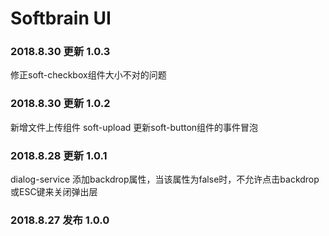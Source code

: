 # Softbrain UI

### 2018.8.30 更新 1.0.3
修正soft-checkbox组件大小不对的问题

### 2018.8.30 更新 1.0.2
新增文件上传组件 soft-upload
更新soft-button组件的事件冒泡

### 2018.8.28 更新 1.0.1
dialog-service 添加backdrop属性，当该属性为false时，不允许点击backdrop或ESC键来关闭弹出层

### 2018.8.27 发布 1.0.0